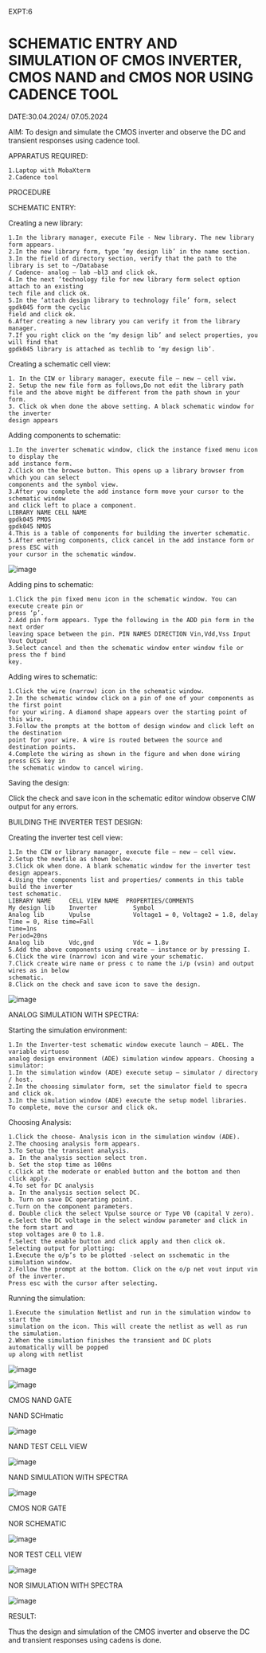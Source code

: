 EXPT:6
# SCHEMATIC ENTRY AND SIMULATION OF CMOS INVERTER, CMOS NAND and CMOS NOR USING CADENCE TOOL

DATE:30.04.2024/
     07.05.2024

AIM:
To design and simulate the CMOS inverter and observe the DC and transient responses using 
cadence tool.

APPARATUS REQUIRED:
```
1.Laptop with MobaXterm
2.Cadence tool 
```
PROCEDURE

SCHEMATIC ENTRY:

 Creating a new library:
```
1.In the library manager, execute File - New library. The new library form appears.
2.In the new library form, type ‘my design lib’ in the name section.
3.In the field of directory section, verify that the path to the library is set to ~/Database
/ Cadence- analog – lab –bl3 and click ok.
4.In the next ‘technology file for new library form select option attach to an existing 
tech file and click ok.
5.In the ‘attach design library to technology file’ form, select gpdk045 form the cyclic 
field and click ok.
6.After creating a new library you can verify it from the library manager.
7.If you right click on the ‘my design lib’ and select properties, you will find that 
gpdk045 library is attached as techlib to ‘my design lib’.
```
Creating a schematic cell view:
```
1. In the CIW or library manager, execute file – new – cell viw.
2. Setup the new file form as follows,Do not edit the library path file and the above might be different from the path shown in your form.
3. Click ok when done the above setting. A black schematic window for the inverter 
design appears
```
Adding components to schematic:
```
1.In the inverter schematic window, click the instance fixed menu icon to display the 
add instance form.
2.Click on the browse button. This opens up a library browser from which you can select 
components and the symbol view.
3.After you complete the add instance form move your cursor to the schematic window 
and click left to place a component.
LIBRARY NAME CELL NAME
gpdk045 PMOS 
gpdk045 NMOS
4.This is a table of components for building the inverter schematic.
5.After entering components, click cancel in the add instance form or press ESC with 
your cursor in the schematic window.
```
![image](https://github.com/YUVARJ-J/VLSI-LAB-EXP-6/assets/161425982/6a84b66d-6e09-4867-a27c-5978e1222394)

Adding pins to schematic:
```
1.Click the pin fixed menu icon in the schematic window. You can execute create pin or 
press ‘p’.
2.Add pin form appears. Type the following in the ADD pin form in the next order 
leaving space between the pin. PIN NAMES DIRECTION Vin,Vdd,Vss Input Vout Output
3.Select cancel and then the schematic window enter window file or press the f bind 
key.
```
Adding wires to schematic:
```
1.Click the wire (narrow) icon in the schematic window.
2.In the schematic window click on a pin of one of your components as the first point 
for your wiring. A diamond shape appears over the starting point of this wire.
3.Follow the prompts at the bottom of design window and click left on the destination 
point for your wire. A wire is routed between the source and destination points.
4.Complete the wiring as shown in the figure and when done wiring press ECS key in 
the schematic window to cancel wiring.
```
Saving the design:

Click the check and save icon in the schematic editor window observe CIW output for any errors.

BUILDING THE INVERTER TEST DESIGN:

Creating the inverter test cell view:
```
1.In the CIW or library manager, execute file – new – cell view.
2.Setup the newfile as shown below.
3.Click ok when done. A blank schematic window for the inverter test design appears.
4.Using the components list and properties/ comments in this table build the inverter 
test schematic.
LIBRARY NAME     CELL VIEW NAME  PROPERTIES/COMMENTS
My design lib    Inverter          Symbol
Analog lib       Vpulse            Voltage1 = 0, Voltage2 = 1.8, delay Time = 0, Rise time=Fall 
time=1ns
Period=20ns
Analog lib       Vdc,gnd           Vdc = 1.8v
5.Add the above components using create – instance or by pressing I.
6.Click the wire (narrow) icon and wire your schematic.
7.Click create wire name or press c to name the i/p (vsin) and output wires as in below 
schematic.
8.Click on the check and save icon to save the design.
```
![image](https://github.com/YUVARJ-J/VLSI-LAB-EXP-6/assets/161425982/7fb6d349-5139-4556-87fb-4cde74ac6d21)

ANALOG SIMULATION WITH SPECTRA:

Starting the simulation environment:
```
1.In the Inverter-test schematic window execute launch – ADEL. The variable virtuoso 
analog design environment (ADE) simulation window appears. Choosing a simulator:
1.In the simulation window (ADE) execute setup – simulator / directory / host.
2.In the choosing simulator form, set the simulator field to specra and click ok.
3.In the simulation window (ADE) execute the setup model libraries. 
To complete, move the cursor and click ok.
```
Choosing Analysis:
```
1.Click the choose- Analysis icon in the simulation window (ADE).
2.The choosing analysis form appears.
3.To Setup the transient analysis.
a. In the analysis section select tron.
b. Set the stop time as 100ns
c.Click at the moderate or enabled button and the bottom and then click apply.
4.To set for DC analysis
a. In the analysis section select DC.
b. Turn on save DC operating point.
c.Turn on the component parameters.
d. Double click the select Vpulse source or Type V0 (capital V zero).
e.Select the DC voltage in the select window parameter and click in the form start and 
stop voltages are 0 to 1.8.
f.Select the enable button and click apply and then click ok. 
Selecting output for plotting:
1.Execute the o/p’s to be plotted -select on sschematic in the simulation window.
2.Follow the prompt at the bottom. Click on the o/p net vout input vin of the inverter.
Press esc with the cursor after selecting.
```
Running the simulation:
```
1.Execute the simulation Netlist and run in the simulation window to start the 
simulation on the icon. This will create the netlist as well as run the simulation.
2.When the simulation finishes the transient and DC plots automatically will be popped 
up along with netlist
```
![image](https://github.com/YUVARJ-J/VLSI-LAB-EXP-6/assets/161425982/8beb4407-95d8-4f10-886d-1469fec4d408)

![image](https://github.com/YUVARJ-J/VLSI-LAB-EXP-6/assets/161425982/11473418-e2ae-4f88-8427-2e12a1ece84a)

CMOS NAND GATE

NAND SCHmatic

![image](https://github.com/YUVARJ-J/VLSI-LAB-EXP-6/assets/161425982/0be25f67-d18f-41a0-a4df-d36807ea1457)

NAND TEST CELL VIEW

![image](https://github.com/YUVARJ-J/VLSI-LAB-EXP-6/assets/161425982/fb281e01-e8bd-4eb8-aa7c-0694f42b5ac7)

NAND SIMULATION WITH SPECTRA

![image](https://github.com/YUVARJ-J/VLSI-LAB-EXP-6/assets/161425982/601d2c16-f326-41b1-b9a1-8862ed240fa3)

CMOS NOR GATE

NOR SCHEMATIC

![image](https://github.com/YUVARJ-J/VLSI-LAB-EXP-6/assets/161425982/aefa383c-34a3-4d78-b49f-a38946500d61)

NOR TEST CELL VIEW

![image](https://github.com/YUVARJ-J/VLSI-LAB-EXP-6/assets/161425982/25d25c50-6b52-4945-b47d-f1514972ffe1)

NOR SIMULATION WITH SPECTRA

![image](https://github.com/YUVARJ-J/VLSI-LAB-EXP-6/assets/161425982/ce3eb96f-aa49-4a6c-a01a-f210c2a6e31e)

RESULT:

Thus the design and simulation of the CMOS inverter and observe the DC and transient 
responses using cadens is done.
